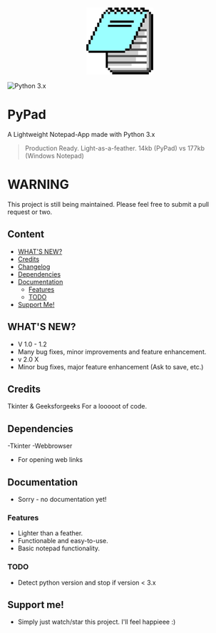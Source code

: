 <p align="center">
  <br>
    <img src="/PyPad/PyPad.png" width="150"/>
  <br>
</p>

![Python 3.x](https://img.shields.io/badge/python-3.x-yellow.svg)

# PyPad
A Lightweight Notepad-App made with Python 3.x

> Production Ready. Light-as-a-feather.
> 14kb (PyPad) vs 177kb (Windows Notepad)

# WARNING
This project is still being maintained. Please feel free to submit a pull request or two.


## Content
- [WHAT'S NEW?](#whats-new)
- [Credits](#credits)
- [Changelog](https://github.com/mime-r/PyPad/blob/master/PyPad/Changelog.md)
- [Dependencies](#dependencies)
- [Documentation](#documentation)
  - [Features](#features)
  - [TODO](#TODO)
- [Support Me!](#support-me)

## WHAT'S NEW?
- V 1.0 - 1.2 
 - Many bug fixes, minor improvements and feature enhancement.
- v 2.0 X
 - Minor bug fixes, major feature enhancement (Ask to save, etc.) 

## Credits
Tkinter & Geeksforgeeks
For a looooot of code.
  
## Dependencies
-Tkinter
-Webbrowser
 - For opening web links

## Documentation
- Sorry - no documentation yet!

### Features
- Lighter than a feather.
- Functionable and easy-to-use.
- Basic notepad functionality.

### TODO
- Detect python version and stop if version < 3.x

## Support me!
- Simply just watch/star this project. I'll feel happieee :)
